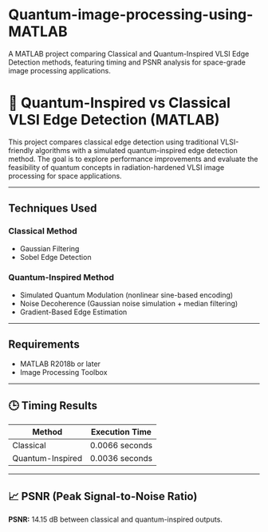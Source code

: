 # Quantum-image-processing-using-MATLAB
 A MATLAB project comparing Classical and Quantum-Inspired VLSI Edge Detection methods, featuring timing and PSNR analysis for space-grade image processing applications.
# 🚀 Quantum-Inspired vs Classical VLSI Edge Detection (MATLAB)

This project compares classical edge detection using traditional VLSI-friendly algorithms with a simulated quantum-inspired edge detection method. The goal is to explore performance improvements and evaluate the feasibility of quantum concepts in radiation-hardened VLSI image processing for space applications.

---

##  Techniques Used

### Classical Method
- Gaussian Filtering
- Sobel Edge Detection

### Quantum-Inspired Method
- Simulated Quantum Modulation (nonlinear sine-based encoding)
- Noise Decoherence (Gaussian noise simulation + median filtering)
- Gradient-Based Edge Estimation

---

##  Requirements

- MATLAB R2018b or later
- Image Processing Toolbox

---

## 🕒 Timing Results

| Method            | Execution Time |
|-------------------|----------------|
| Classical         | 0.0066 seconds |
| Quantum-Inspired  | 0.0036 seconds |

---

## 📈 PSNR (Peak Signal-to-Noise Ratio)

**PSNR:** 14.15 dB between classical and quantum-inspired outputs.
